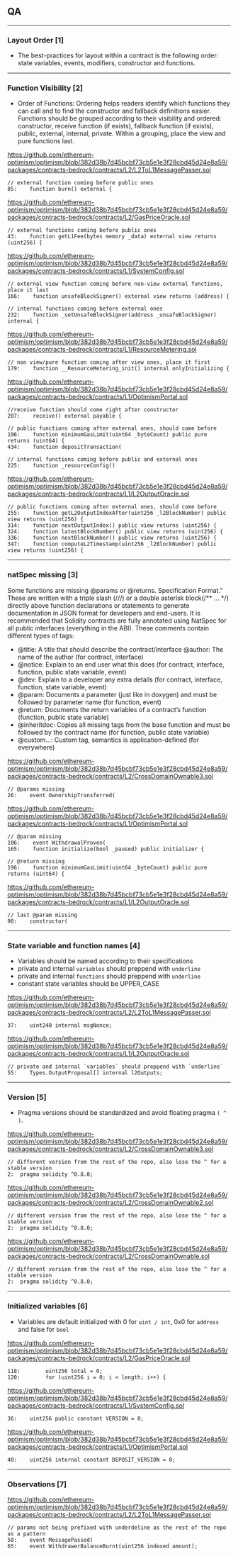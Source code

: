 ## QA
---

### Layout Order [1]

- The best-practices for layout within a contract is the following order: state variables, events, modifiers, constructor and functions.


---

### Function Visibility [2]

- Order of Functions: Ordering helps readers identify which functions they can call and to find the constructor and fallback definitions easier. Functions should be grouped according to their visibility and ordered: constructor, receive function (if exists), fallback function (if exists), public, external, internal, private. Within a grouping, place the view and pure functions last.

https://github.com/ethereum-optimism/optimism/blob/382d38b7d45bcbf73cb5e1e3f28cbd45d24e8a59/packages/contracts-bedrock/contracts/L2/L2ToL1MessagePasser.sol

```solidity
// external function coming before public ones
85:    function burn() external {
```

https://github.com/ethereum-optimism/optimism/blob/382d38b7d45bcbf73cb5e1e3f28cbd45d24e8a59/packages/contracts-bedrock/contracts/L2/GasPriceOracle.sol

```solidity
// external functions coming before public ones
43:    function getL1Fee(bytes memory _data) external view returns (uint256) {
```

https://github.com/ethereum-optimism/optimism/blob/382d38b7d45bcbf73cb5e1e3f28cbd45d24e8a59/packages/contracts-bedrock/contracts/L1/SystemConfig.sol

```solidity
// external view function coming before non-view external functions, place it last
166:    function unsafeBlockSigner() external view returns (address) {

// internal functions coming before external ones
232:    function _setUnsafeBlockSigner(address _unsafeBlockSigner) internal {
```

https://github.com/ethereum-optimism/optimism/blob/382d38b7d45bcbf73cb5e1e3f28cbd45d24e8a59/packages/contracts-bedrock/contracts/L1/ResourceMetering.sol

```solidity
// non view/pure function coming after view ones, place it first
179:    function __ResourceMetering_init() internal onlyInitializing {
```

https://github.com/ethereum-optimism/optimism/blob/382d38b7d45bcbf73cb5e1e3f28cbd45d24e8a59/packages/contracts-bedrock/contracts/L1/OptimismPortal.sol

```solidity
//receive function should come right after constructor
207:    receive() external payable {

// public functions coming after external ones, should come before
196:    function minimumGasLimit(uint64 _byteCount) public pure returns (uint64) {
434:    function depositTransaction(

// internal functions coming before public and external ones
225:    function _resourceConfig()
```

https://github.com/ethereum-optimism/optimism/blob/382d38b7d45bcbf73cb5e1e3f28cbd45d24e8a59/packages/contracts-bedrock/contracts/L1/L2OutputOracle.sol

```solidity
// public functions coming after external ones, should come before
255:    function getL2OutputIndexAfter(uint256 _l2BlockNumber) public view returns (uint256) {
314:    function nextOutputIndex() public view returns (uint256) {
324:    function latestBlockNumber() public view returns (uint256) {
336:    function nextBlockNumber() public view returns (uint256) {
347:    function computeL2Timestamp(uint256 _l2BlockNumber) public view returns (uint256) {
```
---

### natSpec missing [3]

Some functions are missing @params or @returns. Specification Format.” These are written with a triple slash (///) or a double asterisk block(/** ... */) directly above function declarations or statements to generate documentation in JSON format for developers and end-users. It is recommended that Solidity contracts are fully annotated using NatSpec for all public interfaces (everything in the ABI). These comments contain different types of tags:
- @title: A title that should describe the contract/interface @author: The name of the author (for contract, interface) 
- @notice: Explain to an end user what this does (for contract, interface, function, public state variable, event) 
- @dev: Explain to a developer any extra details (for contract, interface, function, state variable, event) 
- @param: Documents a parameter (just like in doxygen) and must be followed by parameter name (for function, event)
- @return: Documents the return variables of a contract’s function (function, public state variable)
- @inheritdoc: Copies all missing tags from the base function and must be followed by the contract name (for function, public state variable)
- @custom…: Custom tag, semantics is application-defined (for everywhere)


https://github.com/ethereum-optimism/optimism/blob/382d38b7d45bcbf73cb5e1e3f28cbd45d24e8a59/packages/contracts-bedrock/contracts/L2/CrossDomainOwnable3.sol

```solidity
// @params missing
26:    event OwnershipTransferred(
```

https://github.com/ethereum-optimism/optimism/blob/382d38b7d45bcbf73cb5e1e3f28cbd45d24e8a59/packages/contracts-bedrock/contracts/L1/OptimismPortal.sol

```solidity
// @param missing
106:    event WithdrawalProven(
165:    function initialize(bool _paused) public initializer {

// @return missing
196:    function minimumGasLimit(uint64 _byteCount) public pure returns (uint64) {
```

https://github.com/ethereum-optimism/optimism/blob/382d38b7d45bcbf73cb5e1e3f28cbd45d24e8a59/packages/contracts-bedrock/contracts/L1/L2OutputOracle.sol

```solidity
// last @param missing
90:    constructor(
```

---

### State variable and function names [4]

- Variables should be named according to their specifications
- private and internal `variables` should preppend with `underline`
- private and internal `functions` should preppend with `underline`
- constant state variables should be UPPER_CASE


https://github.com/ethereum-optimism/optimism/blob/382d38b7d45bcbf73cb5e1e3f28cbd45d24e8a59/packages/contracts-bedrock/contracts/L2/L2ToL1MessagePasser.sol

```solidity
37:    uint240 internal msgNonce;
```

https://github.com/ethereum-optimism/optimism/blob/382d38b7d45bcbf73cb5e1e3f28cbd45d24e8a59/packages/contracts-bedrock/contracts/L1/L2OutputOracle.sol

```solidity
// private and internal `variables` should preppend with `underline`
55:    Types.OutputProposal[] internal l2Outputs;
```


---

### Version [5]

- Pragma versions should be standardized and avoid floating pragma `( ^ )`.

https://github.com/ethereum-optimism/optimism/blob/382d38b7d45bcbf73cb5e1e3f28cbd45d24e8a59/packages/contracts-bedrock/contracts/L2/CrossDomainOwnable3.sol

```solidity
// different version from the rest of the repo, also lose the ^ for a stable version
2:  pragma solidity ^0.8.0;
```

https://github.com/ethereum-optimism/optimism/blob/382d38b7d45bcbf73cb5e1e3f28cbd45d24e8a59/packages/contracts-bedrock/contracts/L2/CrossDomainOwnable2.sol

```solidity
// different version from the rest of the repo, also lose the ^ for a stable version
2:  pragma solidity ^0.8.0;
```

https://github.com/ethereum-optimism/optimism/blob/382d38b7d45bcbf73cb5e1e3f28cbd45d24e8a59/packages/contracts-bedrock/contracts/L2/CrossDomainOwnable.sol

```solidity
// different version from the rest of the repo, also lose the ^ for a stable version
2:  pragma solidity ^0.8.0;
```

---

### Initialized variables [6]

- Variables are default initialized with 0 for `uint / int`, 0x0 for `address` and false for `bool`

https://github.com/ethereum-optimism/optimism/blob/382d38b7d45bcbf73cb5e1e3f28cbd45d24e8a59/packages/contracts-bedrock/contracts/L2/GasPriceOracle.sol

```solidity
118:        uint256 total = 0;
120:        for (uint256 i = 0; i < length; i++) {
```

https://github.com/ethereum-optimism/optimism/blob/382d38b7d45bcbf73cb5e1e3f28cbd45d24e8a59/packages/contracts-bedrock/contracts/L1/SystemConfig.sol 

```solidity
36:    uint256 public constant VERSION = 0;
```

https://github.com/ethereum-optimism/optimism/blob/382d38b7d45bcbf73cb5e1e3f28cbd45d24e8a59/packages/contracts-bedrock/contracts/L1/OptimismPortal.sol

```solidity
40:    uint256 internal constant DEPOSIT_VERSION = 0;
```

---

### Observations [7]

https://github.com/ethereum-optimism/optimism/blob/382d38b7d45bcbf73cb5e1e3f28cbd45d24e8a59/packages/contracts-bedrock/contracts/L2/L2ToL1MessagePasser.sol

```solidity
// params not being prefixed with underdeline as the rest of the repo as a pattern
50:    event MessagePassed(
65:    event WithdrawerBalanceBurnt(uint256 indexed amount);
```

